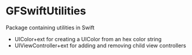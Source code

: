 # GFSwiftUtilities

Package containing utilities in Swift
* UIColor+ext for creating a UIColor from an hex color string
* UIViewController+ext for adding and removing child view controllers
